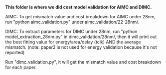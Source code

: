**This folder is where we did cost model validation for AIMC and DIMC.**

AIMC:
To get mismatch value and cost breakdown for AIMC under 28nm, run "python aimc_validation.py" under aimc_validation/22-28nm/.

DIMC:
To extract parameters for DIMC under 28nm, run "python model_extraction_28nm.py" in dimc_validation/28nm/, then it will print out the best fitting value for energy/area/delay (tclk) AND the average mismatch. (note: paper2 is not used for energy validation because it's not reported)

Run "dimc_validation.py", it will get the mismatch value and cost breakdown for each paper.


